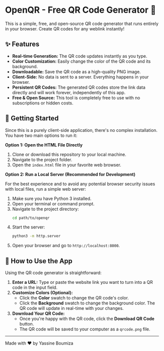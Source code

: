 # OpenQR - Free QR Code Generator 🚀

This is a simple, free, and open-source QR code generator that runs entirely in your browser. Create QR codes for any weblink instantly!

## ✨ Features

- **Real-time Generation:** The QR code updates instantly as you type.
- **Color Customization:** Easily change the color of the QR code and its background.
- **Downloadable:** Save the QR code as a high-quality PNG image.
- **Client-Side:** No data is sent to a server. Everything happens in your browser.
- **Persistent QR Codes:** The generated QR codes store the link data directly and will work forever, independently of this app.
- **Free & Open Source:** This tool is completely free to use with no subscriptions or hidden costs.

## 🚀 Getting Started

Since this is a purely client-side application, there's no complex installation. You have two main options to run it:

**Option 1: Open the HTML File Directly**

1.  Clone or download this repository to your local machine.
2.  Navigate to the project folder.
3.  Open the `index.html` file in your favorite web browser.

**Option 2: Run a Local Server (Recommended for Development)**

For the best experience and to avoid any potential browser security issues with local files, run a simple web server:

1.  Make sure you have Python 3 installed.
2.  Open your terminal or command prompt.
3.  Navigate to the project directory:
    ```bash
    cd path/to/openqr
    ```
4.  Start the server:
    ```bash
    python3 -m http.server
    ```
5.  Open your browser and go to `http://localhost:8000`.

## 📝 How to Use the App

Using the QR code generator is straightforward:

1.  **Enter a URL:** Type or paste the website link you want to turn into a QR code in the input field.
2.  **Customize Colors (Optional):**
    -   Click the **Color** swatch to change the QR code's color.
    -   Click the **Background** swatch to change the background color.
    The QR code will update in real-time with your changes.
3.  **Download Your QR Code:**
    -   Once you're happy with the QR code, click the **Download QR Code** button.
    -   The QR code will be saved to your computer as a `qrcode.png` file.

---

Made with ❤️ by Yassine Boumiza

